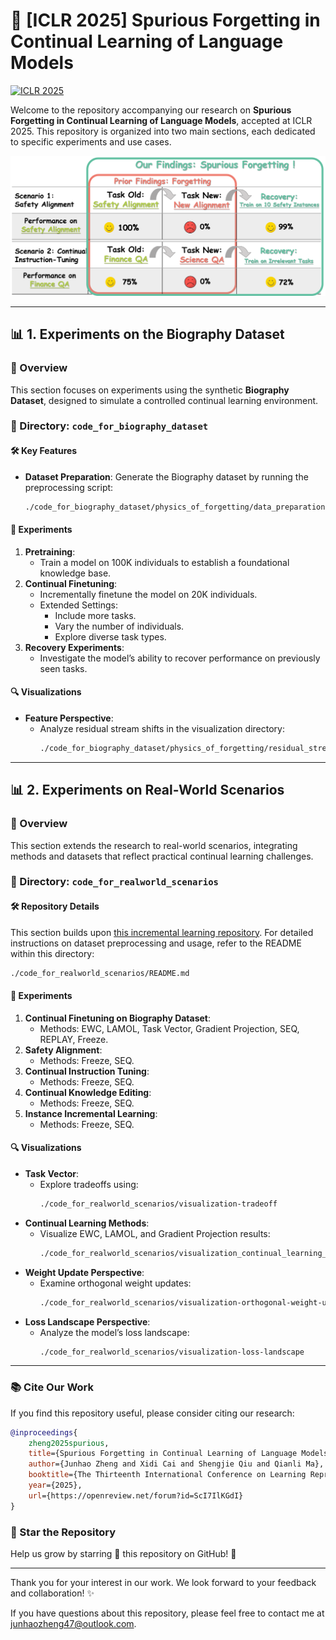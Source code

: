# 📢 [ICLR 2025] Spurious Forgetting in Continual Learning of Language Models

[![ICLR 2025](https://img.shields.io/badge/ICLR2025-Spurious_Forgetting-1c8139.svg)](https://openreview.net/forum?id=ScI7IlKGdI)

Welcome to the repository accompanying our research on **Spurious Forgetting in Continual Learning of Language Models**, accepted at ICLR 2025. This repository is organized into two main sections, each dedicated to specific experiments and use cases.

![illustrution](./assets/introduction.png)

---

## **📊 1. Experiments on the Biography Dataset**

### 📜 Overview
This section focuses on experiments using the synthetic **Biography Dataset**, designed to simulate a controlled continual learning environment. 

### 📂 Directory: `code_for_biography_dataset`

#### **🛠️ Key Features**
- **Dataset Preparation**: Generate the Biography dataset by running the preprocessing script:
  ```bash
  ./code_for_biography_dataset/physics_of_forgetting/data_preparation/preprocess_0720.py
  ```

#### **🔢 Experiments**
1. **Pretraining**:
   - Train a model on 100K individuals to establish a foundational knowledge base.
2. **Continual Finetuning**:
   - Incrementally finetune the model on 20K individuals.
   - Extended Settings:
     - Include more tasks.
     - Vary the number of individuals.
     - Explore diverse task types.
3. **Recovery Experiments**:
   - Investigate the model’s ability to recover performance on previously seen tasks.

#### **🔍 Visualizations**
- **Feature Perspective**:
  - Analyze residual stream shifts in the visualization directory:
    ```bash
    ./code_for_biography_dataset/physics_of_forgetting/residual_stream_shift_analysis
    ```

---

## **📊 2. Experiments on Real-World Scenarios**

### 📜 Overview
This section extends the research to real-world scenarios, integrating methods and datasets that reflect practical continual learning challenges. 

### 📂 Directory: `code_for_realworld_scenarios`

#### **🛠️ Repository Details**
This section builds upon [this incremental learning repository](https://github.com/zzz47zzz/codebase-for-incremental-learning-with-llm). For detailed instructions on dataset preprocessing and usage, refer to the README within this directory:
```bash
./code_for_realworld_scenarios/README.md
```

#### **🔢 Experiments**
1. **Continual Finetuning on Biography Dataset**:
   - Methods: EWC, LAMOL, Task Vector, Gradient Projection, SEQ, REPLAY, Freeze.
2. **Safety Alignment**:
   - Methods: Freeze, SEQ.
3. **Continual Instruction Tuning**:
   - Methods: Freeze, SEQ.
4. **Continual Knowledge Editing**:
   - Methods: Freeze, SEQ.
5. **Instance Incremental Learning**:
   - Methods: Freeze, SEQ.

#### **🔍 Visualizations**
- **Task Vector**:
  - Explore tradeoffs using:
    ```bash
    ./code_for_realworld_scenarios/visualization-tradeoff
    ```
- **Continual Learning Methods**:
  - Visualize EWC, LAMOL, and Gradient Projection results:
    ```bash
    ./code_for_realworld_scenarios/visualization_continual_learning_methods
    ```
- **Weight Update Perspective**:
  - Examine orthogonal weight updates:
    ```bash
    ./code_for_realworld_scenarios/visualization-orthogonal-weight-update
    ```
- **Loss Landscape Perspective**:
  - Analyze the model’s loss landscape:
    ```bash
    ./code_for_realworld_scenarios/visualization-loss-landscape
    ```

---

### **📚 Cite Our Work**
If you find this repository useful, please consider citing our research:
```bibtex
@inproceedings{
    zheng2025spurious,
    title={Spurious Forgetting in Continual Learning of Language Models},
    author={Junhao Zheng and Xidi Cai and Shengjie Qiu and Qianli Ma},
    booktitle={The Thirteenth International Conference on Learning Representations},
    year={2025},
    url={https://openreview.net/forum?id=ScI7IlKGdI}
}
```

### **🚀 Star the Repository**
Help us grow by starring 🌟 this repository on GitHub! 💖

---

Thank you for your interest in our work. We look forward to your feedback and collaboration! ✨

If you have questions about this repository, please feel free to contact me at [junhaozheng47@outlook.com](mailto:junhaozheng47@outlook.com).
